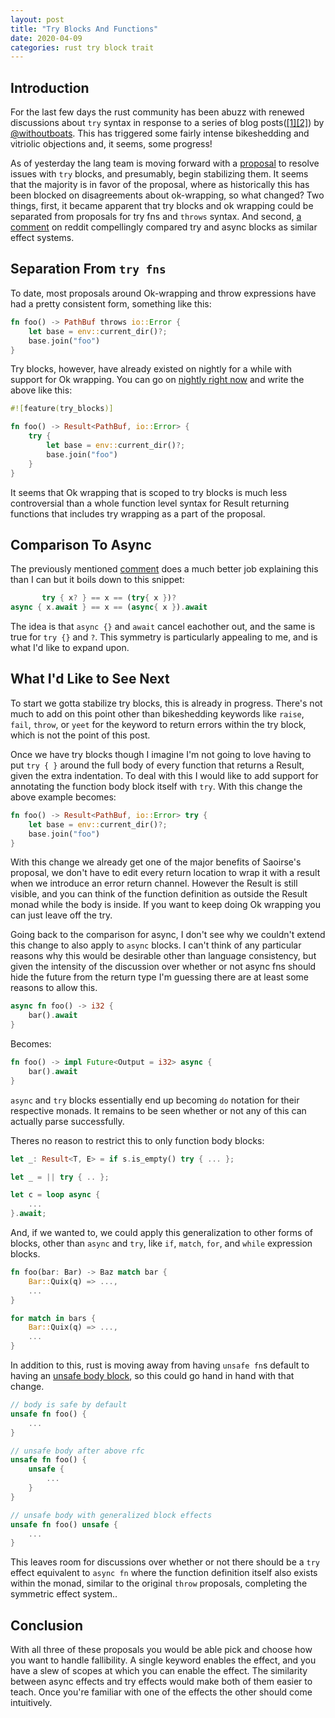 ```yaml
---
layout: post
title: "Try Blocks And Functions"
date: 2020-04-09
categories: rust try block trait
---
```


## Introduction

For the last few days the rust community has been abuzz with renewed
discussions about `try` syntax in response to a series of blog
posts([[1]](https://boats.gitlab.io/blog/post/failure-to-fehler/)[[2]](https://boats.gitlab.io/blog/post/why-ok-wrapping/))
by [@withoutboats](https://twitter.com/withoutboats). This has triggered some
fairly intense bikeshedding and vitriolic objections and, it seems, some
progress!

As of yesterday the lang team is moving forward with a
[proposal](https://github.com/rust-lang/rust/issues/70941) to resolve issues
with `try` blocks, and presumably, begin stabilizing them. It seems that the
majority is in favor of the proposal, where as historically this has been
blocked on disagreements about ok-wrapping, so what changed? Two things, first,
it became apparent that try blocks and ok wrapping could be separated from
proposals for try fns and `throws` syntax. And second, [a
comment](https://www.reddit.com/r/rust/comments/fw4jsx/from_failure_to_fehler/fmmtt7o/)
on reddit compellingly compared try and async blocks as similar effect systems.

## Separation From `try fns`

To date, most proposals around Ok-wrapping and throw expressions have had a
pretty consistent form, something like this:

```rust
fn foo() -> PathBuf throws io::Error {
    let base = env::current_dir()?;
    base.join("foo")
}
```

Try blocks, however, have already existed on nightly for a while with support
for Ok wrapping. You can go on [nightly right
now](https://play.rust-lang.org/?version=nightly&mode=debug&edition=2018&gist=347d8f346dff1fc29273aa436421ea3c)
and write the above like this:

```rust
#![feature(try_blocks)]

fn foo() -> Result<PathBuf, io::Error> {
    try {
        let base = env::current_dir()?;
        base.join("foo")
    }
}
```

It seems that Ok wrapping that is scoped to try blocks is much less
controversial than a whole function level syntax for Result returning functions
that includes try wrapping as a part of the proposal.

## Comparison To Async

The previously mentioned
[comment](https://www.reddit.com/r/rust/comments/fw4jsx/from_failure_to_fehler/fmmtt7o/)
does a much better job explaining this than I can but it boils down to this
snippet:

```rust
       try { x? } == x == (try{ x })?
async { x.await } == x == (async{ x }).await
```

The idea is that `async {}` and `await` cancel eachother out, and the same is
true for `try {}` and `?`. This symmetry is particularly appealing to me, and
is what I'd like to expand upon.

## What I'd Like to See Next

To start we gotta stabilize try blocks, this is already in progress. There's
not much to add on this point other than bikeshedding keywords like `raise`,
`fail`, `throw`, or `yeet` for the keyword to return errors within the try
block, which is not the point of this post.

Once we have try blocks though I imagine I'm not going to love having to put
`try { }` around the full body of every function that returns a Result, given
the extra indentation. To deal with this I would like to add support for
annotating the function body block itself with `try`. With this change the
above example becomes:


```rust
fn foo() -> Result<PathBuf, io::Error> try {
    let base = env::current_dir()?;
    base.join("foo")
}
```

With this change we already get one of the major benefits of Saoirse's
proposal, we don't have to edit every return location to wrap it with a result
when we introduce an error return channel. However the Result is still visible,
and you can think of the function definition as outside the Result monad while
the body is inside. If you want to keep doing Ok wrapping you can just leave
off the try.

Going back to the comparison for async, I don't see why we couldn't extend this
change to also apply to `async` blocks. I can't think of any particular reasons
why this would be desirable other than language consistency, but given the
intensity of the discussion over whether or not async fns should hide the
future from the return type I'm guessing there are at least some reasons to
allow this.

```rust
async fn foo() -> i32 {
    bar().await
}
```

Becomes:

```rust
fn foo() -> impl Future<Output = i32> async {
    bar().await
}
```

`async` and `try` blocks essentially end up becoming `do` notation for their
respective monads. It remains to be seen whether or not any of this can
actually parse successfully.

Theres no reason to restrict this to only function body blocks:

```rust
let _: Result<T, E> = if s.is_empty() try { ... };

let _ = || try { .. };

let c = loop async {
    ...
}.await;
```

And, if we wanted to, we could apply this generalization to other forms of
blocks, other than `async` and `try`, like `if`, `match`, `for`, and `while`
expression blocks.

```rust
fn foo(bar: Bar) -> Baz match bar {
    Bar::Quix(q) => ...,
    ...
}

for match in bars {
    Bar::Quix(q) => ...,
    ...
}
```

In addition to this, rust is moving away from having `unsafe fn`s default to
having an [unsafe body block](https://github.com/rust-lang/rfcs/pull/2585), so
this could go hand in hand with that change.

```rust
// body is safe by default
unsafe fn foo() {
    ...
}

// unsafe body after above rfc
unsafe fn foo() {
    unsafe {
        ...
    }
}

// unsafe body with generalized block effects
unsafe fn foo() unsafe {
    ...
}
```

This leaves room for discussions over whether or not there should be a `try`
effect equivalent to `async fn` where the function definition itself also
exists within the monad, similar to the original `throw` proposals, completing
the symmetric effect system..

## Conclusion

With all three of these proposals you would be able pick and choose how you
want to handle fallibility. A single keyword enables the effect, and you have a
slew of scopes at which you can enable the effect. The similarity between async
effects and try effects would make both of them easier to teach. Once you're
familiar with one of the effects the other should come intuitively.
